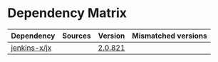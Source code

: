 # Dependency Matrix

Dependency | Sources | Version | Mismatched versions
---------- | ------- | ------- | -------------------
[jenkins-x/jx](https://github.com/jenkins-x/jx.git) |  | [2.0.821](https://github.com/jenkins-x/jx/releases/tag/v2.0.821) | 
